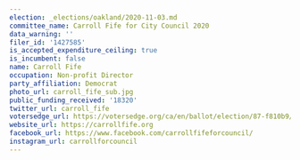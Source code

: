 ```yaml
---
election: _elections/oakland/2020-11-03.md
committee_name: Carroll Fife for City Council 2020
data_warning: ''
filer_id: '1427585'
is_accepted_expenditure_ceiling: true
is_incumbent: false
name: Carroll Fife
occupation: Non-profit Director
party_affiliation: Democrat
photo_url: carroll_fife_sub.jpg
public_funding_received: '18320'
twitter_url: carroll_fife
votersedge_url: https://votersedge.org/ca/en/ballot/election/87-f810b9/address/null/zip/94611/contests/contest/21267/candidate/151391?cty=ca%2falm
website_url: https://carrollfife.org
facebook_url: https://www.facebook.com/carrollfifeforcouncil/
instagram_url: carrollforcouncil
---
```

